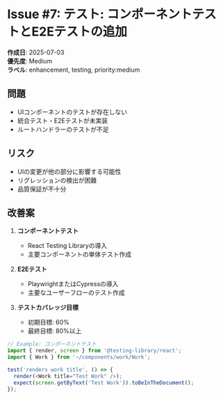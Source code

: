 # Issue #7: テスト: コンポーネントテストとE2Eテストの追加

**作成日**: 2025-07-03  
**優先度**: Medium  
**ラベル**: enhancement, testing, priority:medium

## 問題
- UIコンポーネントのテストが存在しない
- 統合テスト・E2Eテストが未実装
- ルートハンドラーのテストが不足

## リスク
- UIの変更が他の部分に影響する可能性
- リグレッションの検出が困難
- 品質保証が不十分

## 改善案
1. **コンポーネントテスト**
   - React Testing Libraryの導入
   - 主要コンポーネントの単体テスト作成
   
2. **E2Eテスト**
   - PlaywrightまたはCypressの導入
   - 主要なユーザーフローのテスト作成
   
3. **テストカバレッジ目標**
   - 初期目標: 60%
   - 最終目標: 80%以上

```typescript
// Example: コンポーネントテスト
import { render, screen } from '@testing-library/react';
import { Work } from '~/components/work/Work';

test('renders work title', () => {
  render(<Work title="Test Work" />);
  expect(screen.getByText('Test Work')).toBeInTheDocument();
});
```